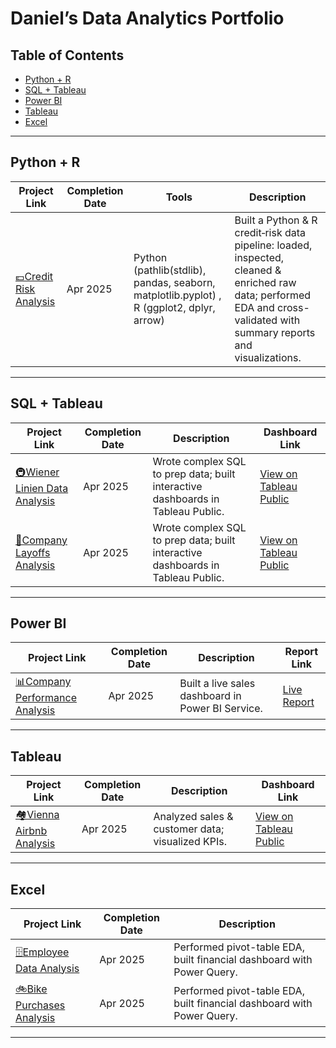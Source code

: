 # Daniel’s Data Analytics Portfolio

## Table of Contents

- [Python + R](#python-r)
- [SQL + Tableau](#sql-tableau)
- [Power BI](#power-bi)
- [Tableau](#tableau)
- [Excel](#excel)


---

## Python + R

| Project Link                 | Completion Date | Tools               | Description                                             |
|------------------------------|-----------------|---------------------|---------------------------------------------------------|
| [💶Credit Risk Analysis](https://github.com/Dan103/Credit-Data-Analysis) | Apr 2025        | Python (pathlib(stdlib), pandas, seaborn, matplotlib.pyplot) , R (ggplot2, dplyr, arrow) | Built a Python & R credit‐risk data pipeline: loaded, inspected, cleaned & enriched raw data; performed EDA and cross-validated with summary reports and visualizations. |
---

## SQL + Tableau

| Project Link | Completion Date | Description                                      | Dashboard Link            |
|--------------|-----------------|--------------------------------------------------|---------------------------|
| [🚇Wiener Linien Data Analysis](https://github.com/Dan103/Wiener-Linien-Data-Analysis) | Apr 2025        |  Wrote complex SQL to prep data; built interactive dashboards in Tableau Public. | [View on Tableau Public](https://public.tableau.com/app/profile/danylo.butynskyy/viz/WienerLinienDataAnalysis/WienerLinienDashboard) |
| [💼Company Layoffs Analysis](https://github.com/Dan103/Layoff-Analysis-Across-Companies) | Apr 2025        |  Wrote complex SQL to prep data; built interactive dashboards in Tableau Public. | [View on Tableau Public](https://public.tableau.com/app/profile/danylo.butynskyy/viz/LayoffAnalysisAcrossCompanies/LayoffsDashboard) |
---

## Power BI

| Project Link                 | Completion Date | Description | Report Link |
|------------------------------|-----------------|------------------------------------------------------|-----------------------|
| [📊Company Performance Analysis](https://github.com/Dan103/Company-Performance-Analysis) | Apr 2025 | Built a live sales dashboard in Power BI Service.| [Live Report](https://app.powerbi.com/view?r=eyJrIjoiMjFlZjFhZTgtYTUyYi00ODAzLWIwMzctOGMzMTk5MWU5YTMxIiwidCI6IjA1MDRmNzIxLWQ0NTEtNDAyYi1iODg0LTM4MTQyODU1OWUzOSIsImMiOjh9&pageName=a3dbadc54af337fe9bbc) |
--- 


## Tableau

| Project Link | Completion Date | Description                                      | Dashboard Link            |
|--------------|-----------------|--------------------------------------------------|---------------------------|
| [🏘️Vienna Airbnb Analysis](https://github.com/Dan103/Vienna-Airbnb-Analysis)      | Apr 2025        | Analyzed sales & customer data; visualized KPIs. | [View on Tableau Public](https://public.tableau.com/app/profile/danylo.butynskyy/viz/ViennaAirbnbAnalysis/AirbnbDashboard) |
---

## Excel

| Project Link        | Completion Date | Description                                                      |
|---------------------|-----------------|------------------------------------------------------------------|
| [🗄️Employee Data Analysis](https://github.com/Dan103/Employee-Data-Analysis) | Apr 2025        | Performed pivot-table EDA, built financial dashboard with Power Query. |
| [🚲Bike Purchases Analysis](https://github.com/Dan103/Bike-Purchases-Analysis) | Apr 2025        | Performed pivot-table EDA, built financial dashboard with Power Query. |


---
